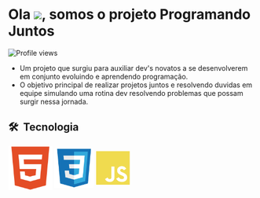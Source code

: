 <h1 align="left">Ola <img src="https://raw.githubusercontent.com/kaueMarques/kaueMarques/master/hi.gif" width="30px">, somos o projeto Programando Juntos</h1>
<p align="left"> <img src="https://komarev.com/ghpvc/?username=Programando-Juntos&color=green" alt="Profile views" width="100px" /> </p>

- Um projeto que surgiu para auxiliar dev's novatos a se desenvolverem em conjunto evoluindo e aprendendo programação. 
- O objetivo principal de realizar projetos juntos e resolvendo duvidas em equipe simulando uma rotina dev resolvendo problemas que possam surgir nessa jornada.


## 🛠 &nbsp;Tecnologia 

<div>
      <img align="center" alt="HTML5" height="90" width="90" src="https://raw.githubusercontent.com/devicons/devicon/master/icons/html5/html5-plain.svg">     
      <img align="center" alt="CSS3" height="80" width="80" src="https://raw.githubusercontent.com/devicons/devicon/master/icons/css3/css3-original.svg">     
      <img align="center" alt="js" height="70" width="70" src="https://raw.githubusercontent.com/devicons/devicon/master/icons/javascript/javascript-plain.svg">     
            
</div>


